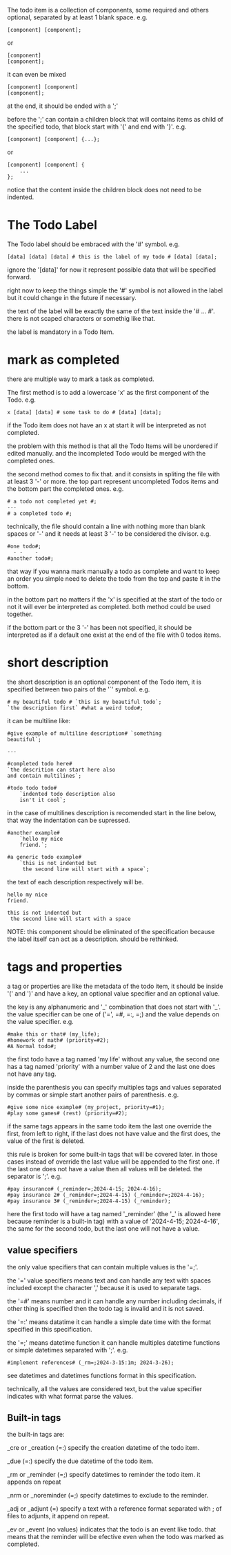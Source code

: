 The todo item is a collection of components, some required and others optional, separated by at least 1 blank space. e.g.

```
[component] [component];
```

or

```
[component]
[component];
```

it can even be mixed

```
[component] [component]
[component];
```

at the end, it should be ended with a ';'

before the ';' can contain a children block that will contains items as child of the specified todo, that block start with '{' and end with '}'. e.g.

```
[component] [component] {...};
```

or

```
[component] [component] {
    ...
};
```

notice that the content inside the children block does not need to be indented.

# The Todo Label

The Todo label should be embraced with the '#' symbol. e.g.

```
[data] [data] [data] # this is the label of my todo # [data] [data];
```

ignore the '[data]' for now it represent possible data that will be specified forward.

right now to keep the things simple the '#' symbol is not allowed in the label but it could change in the future if necessary.

the text of the label will be exactly the same of the text inside the '# ... #'. there is not scaped characters or somethig like that.

the label is mandatory in a Todo Item.

# mark as completed

there are multiple way to mark a task as completed.

The first method is to add a lowercase 'x' as the first component of the Todo. e.g.

```
x [data] [data] # some task to do # [data] [data];
```

if the Todo item does not have an x at start it will be interpreted as not completed.

the problem with this method is that all the Todo Items will be unordered if edited manually. and the incompleted Todo would be merged with the completed ones.

the second method comes to fix that. and it consists in spliting the file with at least 3 '-' or more. the top part represent uncompleted Todos items and the bottom part the completed ones. e.g.

```
# a todo not completed yet #;
---
# a completed todo #;
```

technically, the file should contain a line with nothing more than blank spaces or '-' and it needs at least 3 '-' to be considered the divisor. e.g.

```
#one todo#;
  - -    -
#another todo#;
```

that way if you wanna mark manually a todo as complete and want to keep an order you simple need to delete the todo from the top and paste it in the bottom.

in the bottom part no matters if the 'x' is specified at the start of the todo or not it will ever be interpreted as completed. both method could be used together.

if the bottom part or the 3 '-' has been not specified, it should be interpreted as if a default one exist at the end of the file with 0 todos items.

# short description

the short description is an optional component of the Todo item, it is specified between two pairs of the '\`' symbol. e.g.

```
# my beautiful todo # `this is my beautiful todo`;
`the description first` #what a weird todo#;
```

it can be multiline like:

```
#give example of multiline description# `something
beautiful`;

---

#completed todo here#
`the descrition can start here also
and contain multilines`;

#todo todo todo#
    `indented todo description also
    isn't it cool`;
```

in the case of multilines description is recomended start in the line below, that way the indentation can be supressed.

```
#another example#
    `hello my nice
    friend.`;

#a generic todo example#
    `this is not indented but
     the second line will start with a space`;
```

the text of each description respectively will be.

```
hello my nice
friend.

this is not indented but
 the second line will start with a space
```

NOTE: this component should be eliminated of the specification because the label itself can act as a description. should be rethinked.

# tags and properties

a tag or properties are like the metadata of the todo item, it should be inside '(' and ')' and have a key, an optional value specifier and an optional value.

the key is any alphanumeric and '\_' combination that does not start with '\_'. the value specifier can be one of ('=', =#, =:, =;) and the value depends on the value specifier. e.g.

```
#make this or that# (my_life);
#homework of math# (priority=#2);
#A Normal todo#;
```

the first todo have a tag named 'my life' without any value, the second one has a tag named 'priority' with a number value of 2 and the last one does not have any tag.

inside the parenthesis you can specify multiples tags and values separated by commas or simple start another pairs of parenthesis. e.g.

```
#give some nice example# (my_project, priority=#1);
#play some games# (rest) (priority=#2);
```

if the same tags appears in the same todo item the last one override the first, from left to right, if the last does not have value and the first does, the value of the first is deleted.

this rule is broken for some built-in tags that will be covered later. in those cases instead of override the last value will be appended to the first one. if the last one does not have a value then all values will be deleted. the separator is ';'. e.g.

```
#pay insurance# (_reminder=;2024-4-15; 2024-4-16);
#pay insurance 2# (_reminder=;2024-4-15) (_reminder=;2024-4-16);
#pay insurance 3# (_reminder=;2024-4-15) (_reminder);
```

here the first todo will have a tag named '\_reminder' (the '\_' is allowed here because reminder is a built-in tag) with a value of '2024-4-15; 2024-4-16', the same for the second todo, but the last one will not have a value.

## value specifiers

the only value specifiers that can contain multiple values is the '=;'.

the '=' value specifiers means text and can handle any text with spaces included except the character ',' because it is used to separate tags.

the '=#' means number and it can handle any number including decimals, if other thing is specified then the todo tag is invalid and it is not saved.

the '=:' means datatime it can handle a simple date time with the format specified in this specification.

the '=;' means datetime function it can handle multiples datetime functions or simple datetimes separated with ';'. e.g.

```
#implement references# (_rm=;2024-3-15:1m; 2024-3-26);
```

see datetimes and datetimes functions format in this specification.

technically, all the values are considered text, but the value specifier indicates with what format parse the values.

## Built-in tags

the built-in tags are:

\_cre or \_creation (=:) specify the creation datetime of the todo item.

\_due (=:) specify the due datetime of the todo item.

\_rm or \_reminder (=;) specify datetimes to reminder the todo item. it appends on repeat

\_nrm or \_noreminder (=;) specify datetimes to exclude to the reminder.

\_adj or \_adjunt (=) specify a text with a reference format separated with ; of files to adjunts, it append on repeat.

\_ev or \_event (no values) indicates that the todo is an event like todo. that means that the reminder will be efective even when the todo was marked as completed.
